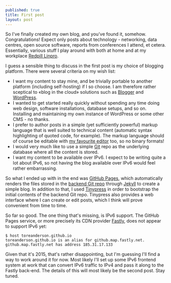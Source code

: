 ```yaml
---
published: true
title: First post
layout: post
---
```

So I've finally created my own blog, and you've found it, somehow.
Congratulations! Expect only posts about technology - networking, data centres,
open source software, reports from conferences I attend, et cetera.
Essentially, various stuff I play around with both at home and at my workplace
[Redpill Linpro](http://www.redpill-linpro.com).

I guess a sensible thing to discuss in the first post is my choice of blogging
platform. There were several criteria on my wish list:

* I want my content to stay mine, and be trivially portable to another platform
  (including self-hosting) if I so choose. I am therefore rather sceptical to
  «blog in the cloud» solutions such as [Blogger](https://www.blogger.com) and
  [WordPress](https://wordpress.com/).
* I wanted to get started really quickly without spending any time doing web
  design, software installations, database setups, and so on. Installing and
  maintaining my own instance of WordPress or some other CMS - no thanks.
* I prefer to author posts in a simple (yet sufficiently powerful) markup
  language that is well suited to technical content (automatic syntax
  highlighting of quoted code, for example). The markup language should of
  course be editable with [my favourite editor](http://www.vim.org) too, so no
  binary formats!
* I would very much like to use a simple [Git](http://www.git-scm.com) repo as
  the underlying database where all the content is stored.
* I want my content to be available over IPv6. I expect to be writing quite a
  lot about IPv6, so not having the blog available over IPv6 would feel rather
  embarrassing.

So what I ended up with in the end was [GitHub
Pages](https://pages.github.com/), which automatically renders the files stored
in the [backend Git
repo](http://github.com/toreanderson/toreanderson.github.io) through
[Jekyll](http://jekyllrb.com/) to create a simple blog. In addition to that, I
used [Tinypress](https://tinypress.co) in order to bootstrap the initial
contents of the backend Git repo. Tinypress also provides a web interface where
I can create or edit posts, which I think will prove convenient from time to
time.

So far so good. The one thing that's missing, is IPv6 support. The GitHub Pages
service, or more precisely its CDN provider [Fastly](https://www.fastly.com/),
does not appear to support IPv6 yet:

```console
$ host toreanderson.github.io
toreanderson.github.io is an alias for github.map.fastly.net.
github.map.fastly.net has address 185.31.17.133
```

Given that it's 2015, that's rather disappointing, but I'm guessing I'll find a
way to work around it for now. Most likely I'll set up some IPv6 frontend
system at work that can convert IPv6 traffic to IPv4 and pass it along to the
Fastly back-end. The details of this will most likely be the second post. Stay
tuned.
